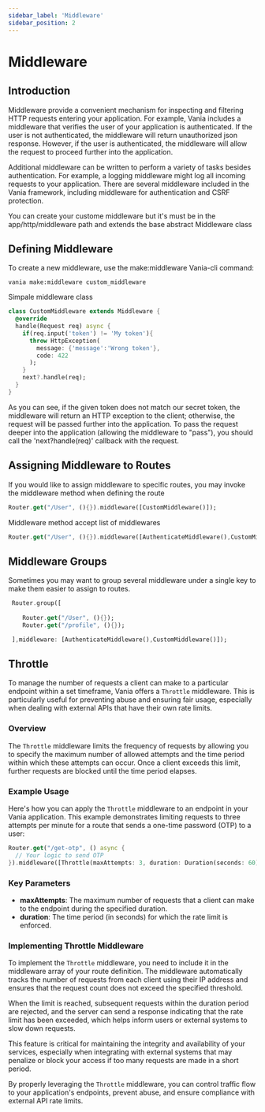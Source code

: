 ```yaml
---
sidebar_label: 'Middleware'
sidebar_position: 2
---
```


# Middleware

## Introduction

Middleware provide a convenient mechanism for inspecting and filtering HTTP requests entering your application. For example, Vania includes a middleware that verifies the user of your application is authenticated. If the user is not authenticated, the middleware will return unauthorized json response. However, if the user is authenticated, the middleware will allow the request to proceed further into the application.

Additional middleware can be written to perform a variety of tasks besides authentication. For example, a logging middleware might log all incoming requests to your application. There are several middleware included in the Vania framework, including middleware for authentication and CSRF protection.

You can create your custome middleware but it's must be in the app/http/middleware path and extends the base abstract Middleware class

## Defining Middleware

To create a new middleware, use the make:middleware Vania-cli command:

```shell
vania make:middleware custom_middleware
```

Simpale middleware class

```dart
class CustomMiddleware extends Middleware {
  @override
  handle(Request req) async {
    if(req.input('token') != 'My token'){
      throw HttpException(
        message: {'message':'Wrong token'},
        code: 422
      );
    }
    next?.handle(req);
  }
}
```

As you can see, if the given token does not match our secret token, the middleware will return an HTTP exception to the client; otherwise, the request will be passed further into the application. To pass the request deeper into the application (allowing the middleware to "pass"), you should call the 'next?handle(req)' callback with the request.

## Assigning Middleware to Routes

If you would like to assign middleware to specific routes, you may invoke the middleware method when defining the route

```dart
Router.get("/User", (){}).middleware([CustomMiddleware()]);
```

Middleware method accept list of middlewares

```dart
Router.get("/User", (){}).middleware([AuthenticateMiddleware(),CustomMiddleware()]);
```

## Middleware Groups

Sometimes you may want to group several middleware under a single key to make them easier to assign to routes.

```dart
 Router.group([
    
    Router.get("/User", (){});
    Router.get("/profile", (){});

 ],middleware: [AuthenticateMiddleware(),CustomMiddleware()]);
```

## Throttle

To manage the number of requests a client can make to a particular endpoint within a set timeframe, Vania offers a `Throttle` middleware. This is particularly useful for preventing abuse and ensuring fair usage, especially when dealing with external APIs that have their own rate limits.

### Overview

The `Throttle` middleware limits the frequency of requests by allowing you to specify the maximum number of allowed attempts and the time period within which these attempts can occur. Once a client exceeds this limit, further requests are blocked until the time period elapses.

### Example Usage

Here's how you can apply the `Throttle` middleware to an endpoint in your Vania application. This example demonstrates limiting requests to three attempts per minute for a route that sends a one-time password (OTP) to a user:

```dart
Router.get("/get-otp", () async {
  // Your logic to send OTP
}).middleware([Throttle(maxAttempts: 3, duration: Duration(seconds: 60))]);
```

### Key Parameters

- **maxAttempts**: The maximum number of requests that a client can make to the endpoint during the specified duration.
- **duration**: The time period (in seconds) for which the rate limit is enforced.

### Implementing Throttle Middleware

To implement the `Throttle` middleware, you need to include it in the middleware array of your route definition. The middleware automatically tracks the number of requests from each client using their IP address and ensures that the request count does not exceed the specified threshold.

When the limit is reached, subsequent requests within the duration period are rejected, and the server can send a response indicating that the rate limit has been exceeded, which helps inform users or external systems to slow down requests.

This feature is critical for maintaining the integrity and availability of your services, especially when integrating with external systems that may penalize or block your access if too many requests are made in a short period.

By properly leveraging the `Throttle` middleware, you can control traffic flow to your application's endpoints, prevent abuse, and ensure compliance with external API rate limits.
